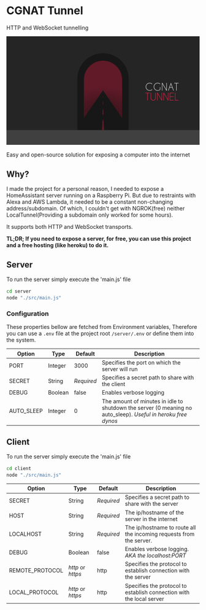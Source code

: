 # CGNAT Tunnel
HTTP and WebSocket tunnelling

![CGNAT Tunnel](cgnat-tunnel.png)

Easy and open-source solution for exposing a computer into the internet

## Why?
I made the project for a personal reason, I needed to expose a HomeAssistant server running on a Raspberry Pi. But due to restraints with Alexa and AWS Lambda, it needed to be a constant non-changing address/subdomain.
Of which, I couldn't get with NGROK(free) neither LocalTunnel(Providing a subdomain only worked for some hours).

It supports both HTTP and WebSocket transports.

**TL;DR; If you need to expose a server, for free, you can use this project and a free hosting (like heroku) to do it.**

## Server
To run the server simply execute the 'main.js' file

```sh
cd server
node "./src/main.js"
```

### Configuration

These properties bellow are fetched from Environment variables,
Therefore you can use a `.env` file at the project root `/server/.env` or define them into the system.

|Option|Type|Default|Description|
|--|--|--|--|
|PORT|Integer|3000|Specifies the port on which the server will run|
|SECRET|String|*Required*|Specifies a secret path to share with the client|
|DEBUG|Boolean|false|Enables verbose logging|
|AUTO_SLEEP|Integer|0|The amount of minutes in idle to shutdown the server (0 meaning no auto_sleep). *Useful in heroku free dynos*|


## Client
To run the server simply execute the 'main.js' file

```sh
cd client
node "./src/main.js"
```

|Option|Type|Default|Description|
|--|--|--|--|
|SECRET|String|*Required*|Specifies a secret path to share with the server|
|HOST|String|*Required*|The ip/hostname of the server in the internet|
|LOCALHOST|String|*Required*|The ip/hostname to route all the incoming requests from the server. |
|DEBUG|Boolean|false|Enables verbose logging. *AKA the localhost:PORT*|
|REMOTE_PROTOCOL|*http* or *https*|http|Specifies the protocol to establish connection with the server|
|LOCAL_PROTOCOL|*http* or *https*|http|Specifies the protocol to establish connection with the local server|
